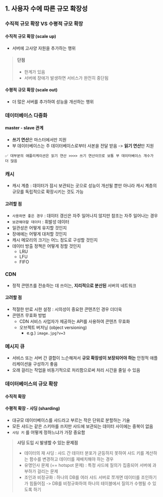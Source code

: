 <!-- @format -->

## 1. 사용자 수에 따른 규모 확장성

### 수직적 규모 확장 VS 수평적 규모 확장

#### 수직적 규모 확장 (scale up)

- 서버에 고사양 자원을 추가하는 행위

> #### 단점
>
> - 한계가 있음
> - 서버에 장애가 발생하면 서비스가 완전히 중단됨

#### 수평적 규모 확장 (scale out)

- 더 많은 서버를 추가하여 성능을 개선하는 행위

### 데이터베이스 다중화

#### master - slave 관계

- **쓰기 연산**은 마스터에서만 지원
- 부 데이터베이스는 주 데이터베이스로부터 사본을 전달 받음 -> **읽기 연산**만 지원

```
✅ 대부분의 애플리케이션은 읽기 연산 >>>> 쓰기 연산이므로 보통 부 데이터베이스 개수가 더 많음
```

### 캐시

- 캐시 계층 : 데이터가 잠시 보관되는 곳으로 성능이 개선될 뿐만 아니라 캐시 계층의 규모를 독립적으로 확장시키는 것도 가능

#### 고려할 점

- `사용하면 좋은 경우` : 데이터 갱신은 자주 일어나지 않지만 참조는 자주 일어나는 경우
- `보관해야할 데이터` : 휘발성 데이터
- 일관성은 어떻게 유지할 것인지
- 장애에는 어떻게 대처할 것인지
- 캐시 메모리의 크기는 어느 정도로 구성할 것인지
- 데이터 방출 정책은 어떻게 정할 것인지
  - LRU
  - LFU
  - FIFO

### CDN
- 정적 콘텐츠를 전송하는 데 쓰이는, **지리적으로 분산된** 서버의 네트워크

#### 고려할 점

- 적절한 만료 시한 설정 : 시의성이 중요한 콘텐츠인 경우 더더욱
- 콘텐츠 무효화 방법
  - CDN 서비스 사업자가 제공하는 API를 사용하여 콘텐츠 무효화
  - 오브젝트 버저닝 (object versioning)
    - e.g.) `image.jpg?v=3`

### 메시지 큐
- 서비스 또는 서버 간 결합이 느슨해져서 **규모 확장성이 보장되어야 하는** 안정적 애플리케이션을 구성하기 좋음
- 오래 걸리는 작업을 비동기적으로 처리함으로써 처리 시간을 줄일 수 있음

### 데이터베이스의 규모 확장

#### 수직적 확장

#### 수평적 확장 - 샤딩 (sharding)
- 대규모 데이터베이스를 샤드라고 부르는 작은 단위로 분할하는 기술
- 모든 샤드는 같은 스키마를 쓰지만 샤드에 보관되는 데이터 사이에는 중복이 없음
- `샤딩 키` 를 어떻게 정하느냐가 가장 중요함

<blockquote>
  <b>샤딩 도입 시 발생할 수 있는 문제점</b>
  <ul>
    <li>데이터의 재 샤딩 : 샤드 간 데이터 분포가 균등하지 못하여 샤드 키를 계산하는 함수를 변경하고 데이터를 재배치해야 하는 경우</li>
    <li>유명인사 문제 (== hotspot 문제) : 특정 샤드에 질의가 집중되어 서버에 과부하가 걸리는 문제 </li>
    <li>조인과 비정규화 : 하나의 DB를 여러 샤드 서버로 쪼개면 데이터를 조인하기가 힘들어짐 -> DB를 비정규화하여 하나의 테이블에서 질의가 수행될 수 있도록 하기</li>

</ul>
</blockquote>